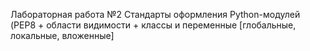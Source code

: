Лабораторная работа №2
Стандарты оформления Python-модулей (PEP8 + области видимости + классы и переменные [глобальные, локальные, вложенные]
